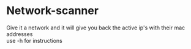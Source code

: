 # Network-scanner
Give it a network and it will give you back the active ip's with their mac addresses  
use -h for instructions
